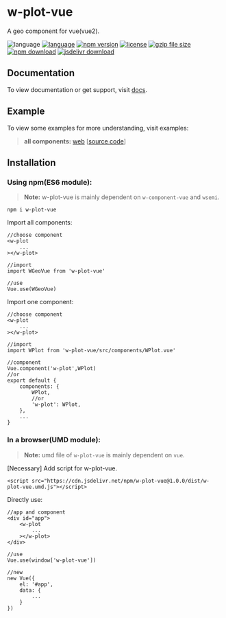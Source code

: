 # w-plot-vue
A geo component for vue(vue2).

![language](https://img.shields.io/badge/language-JavaScript-orange.svg) 
[![language](https://img.shields.io/badge/vue-2.x-brightgreen.svg)](https://github.com/vuejs/vue) 
[![npm version](http://img.shields.io/npm/v/w-plot-vue.svg?style=flat)](https://npmjs.org/package/w-plot-vue) 
[![license](https://img.shields.io/npm/l/w-plot-vue.svg?style=flat)](https://npmjs.org/package/w-plot-vue) 
[![gzip file size](http://img.badgesize.io/yuda-lyu/w-plot-vue/master/dist/w-plot-vue.umd.js.svg?compression=gzip)](https://github.com/yuda-lyu/w-plot-vue)
[![npm download](https://img.shields.io/npm/dt/w-plot-vue.svg)](https://npmjs.org/package/w-plot-vue) 
[![jsdelivr download](https://img.shields.io/jsdelivr/npm/hm/w-plot-vue.svg)](https://www.jsdelivr.com/package/npm/w-plot-vue)

## Documentation
To view documentation or get support, visit [docs](https://yuda-lyu.github.io/w-plot-vue/global.html).

## Example
To view some examples for more understanding, visit examples:

> **all components:** [web](//yuda-lyu.github.io/w-plot-vue/examples/app.html) [[source code](https://github.com/yuda-lyu/w-plot-vue/blob/master/docs/examples/app.html)]

## Installation
### Using npm(ES6 module):
> **Note:** w-plot-vue is mainly dependent on `w-component-vue` and `wsemi`.

```alias
npm i w-plot-vue
```
Import all components:
```alias
//choose component
<w-plot
    ...
></w-plot>

//import
import WGeoVue from 'w-plot-vue'

//use
Vue.use(WGeoVue)
```
Import one component:
```alias
//choose component
<w-plot
    ...
></w-plot>

//import
import WPlot from 'w-plot-vue/src/components/WPlot.vue'

//component
Vue.component('w-plot',WPlot)
//or
export default {
    components: {
        WPlot,
        //or
        'w-plot': WPlot,
    },
    ...
}
```

### In a browser(UMD module):
> **Note:** umd file of `w-plot-vue` is mainly dependent on `vue`.

[Necessary] Add script for w-plot-vue.
```alias
<script src="https://cdn.jsdelivr.net/npm/w-plot-vue@1.0.0/dist/w-plot-vue.umd.js"></script>
```
Directly use:
```alias
//app and component
<div id="app">
    <w-plot
        ...
    ></w-plot>
</div>

//use
Vue.use(window['w-plot-vue'])

//new
new Vue({
    el: '#app',
    data: {
        ...
    }
})
```